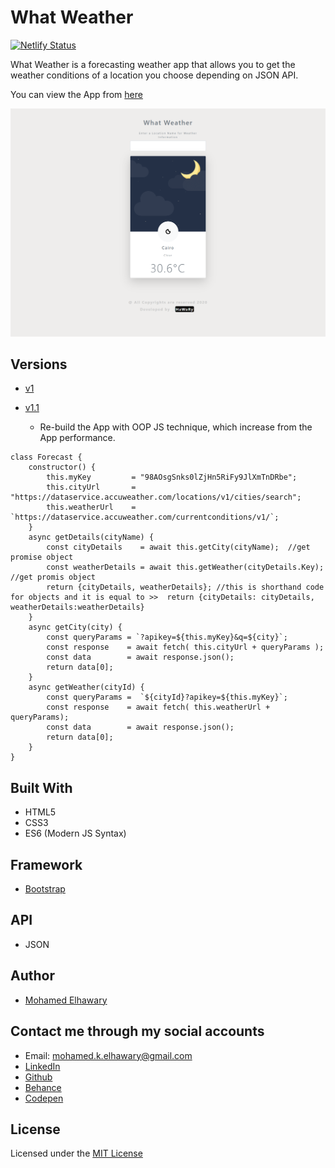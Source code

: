 # What Weather

[![Netlify Status](https://api.netlify.com/api/v1/badges/bf53e89a-78a1-4704-a28e-a820843356f2/deploy-status)](https://app.netlify.com/sites/whatweather14/deploys)  

What Weather is a forecasting weather app that allows you to get the weather conditions of a location you choose depending on JSON API.

You can view the App from [here](https://whatweather14.netlify.app/)

![Screenshot](preview.png)

## Versions
  
* [v1](https://github.com/Mohamed-Elhawary/what-weather/tree/v1)  

* [v1.1](https://github.com/Mohamed-Elhawary/what-weather/tree/v1.1)  

  - Re-build the App with OOP JS technique, which increase from the App performance.

```
class Forecast {
    constructor() {
        this.myKey         = "98AOsgSnks0lZjHn5RiFy9JlXmTnDRbe";
        this.cityUrl       = "https://dataservice.accuweather.com/locations/v1/cities/search";
        this.weatherUrl    = `https://dataservice.accuweather.com/currentconditions/v1/`;
    }
    async getDetails(cityName) {
        const cityDetails    = await this.getCity(cityName);  //get promise object
        const weatherDetails = await this.getWeather(cityDetails.Key);  //get promis object
        return {cityDetails, weatherDetails}; //this is shorthand code for objects and it is equal to >>  return {cityDetails: cityDetails, weatherDetails:weatherDetails}
    }
    async getCity(city) {
        const queryParams = `?apikey=${this.myKey}&q=${city}`;
        const response    = await fetch( this.cityUrl + queryParams );
        const data        = await response.json();
        return data[0];
    }
    async getWeather(cityId) {
        const queryParams =  `${cityId}?apikey=${this.myKey}`;
        const response    = await fetch( this.weatherUrl + queryParams);
        const data        = await response.json();
        return data[0];
    }
}
```  

## Built With

* HTML5
* CSS3
* ES6 (Modern JS Syntax)

## Framework

* [Bootstrap](https://getbootstrap.com/)

## API  

* JSON

## Author

* [Mohamed Elhawary](https://www.linkedin.com/in/mohamed-elhawary14/) 

## Contact me through my social accounts

* Email: mohamed.k.elhawary@gmail.com
* [LinkedIn](https://www.linkedin.com/in/mohamed-elhawary14/)
* [Github](https://github.com/Mohamed-Elhawary)  
* [Behance](https://www.behance.net/mohamed-elhawary14)
* [Codepen](https://codepen.io/Mohamed-ElHawary) 

## License

Licensed under the [MIT License](LICENSE)


